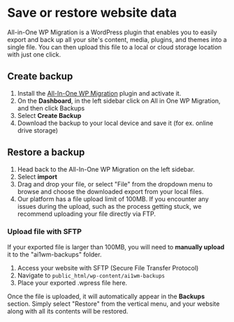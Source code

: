 #  Save or restore website data

All-in-One WP Migration is a WordPress plugin that enables you to easily export and back up all your site's content, media, plugins, and themes into a single file. 
You can then upload this file to a local or cloud storage location with just one click. 


## Create backup

1. Install the [All-In-One WP Migration](https://wordpress.org/plugins/all-in-one-wp-migration/) plugin and activate it.
2. On the **Dashboard**, in the left sidebar click on All in One WP Migration, and then click Backups
3. Select **Create Backup** 
4. Download the backup to your local device and save it (for ex. online drive storage)



## Restore a backup

1. Head back to the All-In-One WP Migration on the left sidebar.
2. Select **import**
3. Drag and drop your file, or select "File" from the dropdown menu to browse and choose the downloaded export from your local files.
4. Our platform has a file upload limit of 100MB. If you encounter any issues during the upload, such as the process getting stuck, we recommend uploading your file directly via FTP.


### Upload file with SFTP

If your exported file is larger than 100MB, you will need to **manually upload** it to the "ai1wm-backups" folder.

1. Access your website with SFTP (Secure File Transfer Protocol)
2. Navigate to `public_html/wp-content/ai1wm-backups`
3. Place your exported .wpress file here.


Once the file is uploaded, it will automatically appear in the **Backups** section. Simply select "Restore" from the vertical menu, and your website along with all its contents will be restored.
